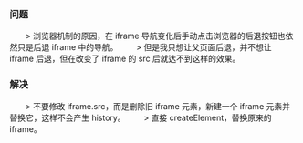 ### 问题

　　> 浏览器机制的原因，在 iframe 导航变化后手动点击浏览器的后退按钮也依然只是后退 iframe 中的导航。
　　> 但是我只想让父页面后退，并不想让 iframe 后退，但在改变了 iframe 的 src 后就达不到这样的效果。

### 解决
　　> 不要修改 iframe.src，而是删除旧 iframe 元素，新建一个 iframe 元素并替换它，这样不会产生 history。
　　> 直接 createElement，替换原来的 iframe。
